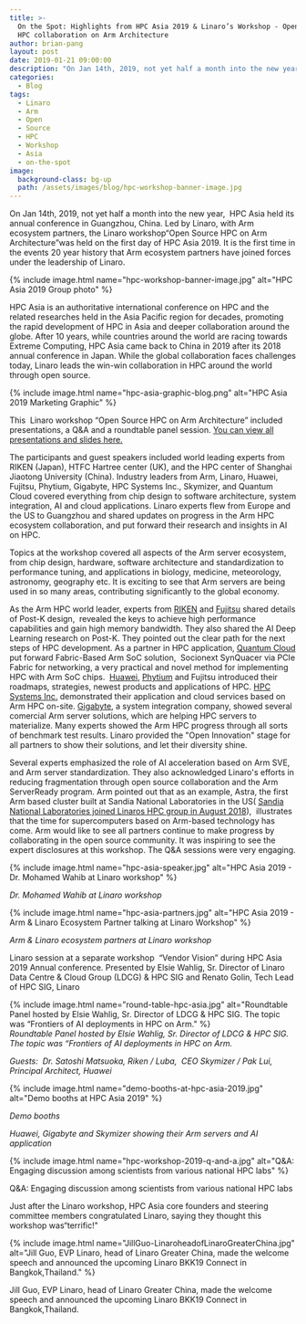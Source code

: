 ```yaml
---
title: >-
  On the Spot: Highlights from HPC Asia 2019 & Linaro’s Workshop - Open Source
  HPC collaboration on Arm Architecture
author: brian-pang
layout: post
date: 2019-01-21 09:00:00
description: "On Jan 14th, 2019, not yet half a month into the new year, \_HPC Asia held its annual conference in Guangzhou, China. Led by Linaro, with Arm ecosystem partners, the Linaro workshop“Open Source HPC on Arm Architecture”was held on the first day of HPC Asia 2019. It is the first time in the events 20 year history that Arm ecosystem partners have joined forces under the leadership of Linaro."
categories:
  - Blog
tags:
  - Linaro
  - Arm
  - Open
  - Source
  - HPC
  - Workshop
  - Asia
  - on-the-spot
image:
  background-class: bg-up
  path: /assets/images/blog/hpc-workshop-banner-image.jpg
---
```


On Jan 14th, 2019, not yet half a month into the new year,  HPC Asia held its annual conference in Guangzhou, China. Led by Linaro, with Arm ecosystem partners, the Linaro workshop“Open Source HPC on Arm Architecture”was held on the first day of HPC Asia 2019. It is the first time in the events 20 year history that Arm ecosystem partners have joined forces under the leadership of Linaro.

{% include image.html name="hpc-workshop-banner-image.jpg" alt="HPC Asia 2019 Group photo" %}

HPC Asia is an authoritative international conference on HPC and the related researches held in the Asia Pacific region for decades, promoting the rapid development of HPC in Asia and deeper collaboration around the globe. After 10 years, while countries around the world are racing towards Extreme Computing, HPC Asia came back to China in 2019 after its 2018 annual conference in Japan. While the global collaboration faces challenges today, Linaro leads the win-win collaboration in HPC around the world through open source.

{% include image.html name="hpc-asia-graphic-blog.png" alt="HPC Asia 2019 Marketing Graphic" %}

This  Linaro workshop “Open Source HPC on Arm Architecture” included presentations, a Q&A and a roundtable panel session. [You can view all presentations and slides here.](https://www.linaro.org/events/workshop/arm-hpc-asia-2019/resources/)

The participants and guest speakers included world leading experts from RIKEN (Japan), HTFC Hartree center (UK), and the HPC center of Shanghai Jiaotong University (China). Industry leaders from Arm, Linaro, Huawei, Fujitsu, Phytium, Gigabyte, HPC Systems Inc., Skymizer, and Quantum Cloud covered everything from chip design to software architecture, system integration, AI and cloud applications. Linaro experts flew from Europe and the US to Guangzhou and shared updates on progress in the Arm HPC ecosystem collaboration, and put forward their research and insights in AI on HPC.

Topics at the workshop covered all aspects of the Arm server ecosystem, from chip design, hardware, software architecture and standardization to performance tuning, and applications in biology, medicine, meteorology, astronomy, geography etc. It is exciting to see that Arm servers are being used in so many areas, contributing significantly to the global economy.

As the Arm HPC world leader, experts from [RIKEN](https://www.linaro.org/events/workshop/arm-hpc-asia-2019/system-software-for-armv8-with-sve/) and [Fujitsu](https://www.linaro.org/events/workshop/arm-hpc-asia-2019/the-first-sve-enabled-arm-processor-a64fx-and-building-up-arm-hpc-ecosystem/) shared details of Post-K design,  revealed the keys to achieve high performance capabilities and gain high memory bandwidth. They also shared the AI Deep Learning research on Post-K. They pointed out the clear path for the next steps of HPC development. As a partner in HPC application, [Quantum Cloud](https://www.linaro.org/events/workshop/arm-hpc-asia-2019/scale-out-ai-training-on-massive-core-system/) put forward Fabric-Based Arm SoC solution,  Socionext SynQuacer via PCIe Fabric for networking, a very practical and novel method for implementing HPC with Arm SoC chips.  [Huawei](https://www.linaro.org/events/workshop/arm-hpc-asia-2019/transforming-hpc-with-huawei-arm-hpc-solution/), [Phytium](https://www.linaro.org/events/workshop/arm-hpc-asia-2019/the-new-generation-of-phytiums-64cores-processor-and-ecosystem/) and Fujitsu introduced their roadmaps, strategies, newest products and applications of HPC. [HPC Systems Inc.](https://www.linaro.org/events/workshop/arm-hpc-asia-2019/science-cloud-services-for-computational-chemistry-with-arm-hpc/) demonstrated their application and cloud services based on Arm HPC on-site. [Gigabyte](https://www.linaro.org/events/workshop/arm-hpc-asia-2019/gigabyte-position-in-arm-server-market-leading-pioneer/), a system integration company, showed several comercial Arm server solutions, which are helping HPC servers to materialize. Many experts showed the Arm HPC progress through all sorts of benchmark test results. Linaro provided the "Open Innovation" stage for all partners to show their solutions, and let their diversity shine.

Several experts emphasized the role of AI acceleration based on Arm SVE, and Arm server standardization. They also acknowledged Linaro's efforts in reducing fragmentation through open source collaboration and the Arm ServerReady program. Arm pointed out that as an example, Astra, the first Arm based cluster built at Sandia National Laboratories in the US( [Sandia National Laboratories joined Linaros HPC group in August 2018](https://www.linaro.org/news/sandia-national-laboratories-joins-the-linaro-hpc-special-interest-group/)),  illustrates that the time for supercomputers based on Arm-based technology has come. Arm would like to see all partners continue to make progress by collaborating in the open source community. It was inspiring to see the expert disclosures at this workshop. The Q&A sessions were very engaging.

{% include image.html name="hpc-asia-speaker.jpg" alt="HPC Asia 2019 - Dr. Mohamed Wahib at Linaro workshop" %}

*Dr. Mohamed Wahib at Linaro workshop*

{% include image.html name="hpc-asia-partners.jpg" alt="HPC Asia 2019 - Arm &amp; Linaro Ecosystem Partner talking at Linaro Workshop" %}

*Arm & Linaro ecosystem partners at Linaro workshop*

Linaro session at a separate workshop  “Vendor Vision”  during HPC Asia 2019 Annual conference. Presented by Elsie Wahlig, Sr. Director of Linaro Data Centre & Cloud Group (LDCG) & HPC SIG and Renato Golin, Tech Lead of HPC SIG, Linaro

{% include image.html name="round-table-hpc-asia.jpg" alt="Roundtable Panel hosted by Elsie Wahlig, Sr. Director of LDCG &amp; HPC SIG. The topic was “Frontiers of AI deployments in HPC on Arm." %}  <br>*Roundtable Panel hosted by Elsie Wahlig, Sr. Director of LDCG & HPC SIG. The topic was “Frontiers of AI deployments in HPC on Arm.*

*Guests:  Dr. Satoshi Matsuoka, Riken / Luba,  CEO Skymizer / Pak Lui, Principal Architect, Huawei*

{% include image.html name="demo-booths-at-hpc-asia-2019.jpg" alt="Demo booths at HPC Asia 2019" %}

*Demo booths*

*Huawei, Gigabyte and Skymizer showing their Arm servers and AI application*

{% include image.html name="hpc-workshop-2019-q-and-a.jpg" alt="Q&amp;A: Engaging discussion among scientists from various national HPC labs" %}

Q&A: Engaging discussion among scientists from various national HPC labs

Just after the Linaro workshop, HPC Asia core founders and steering committee members congratulated Linaro, saying they thought this workshop was“terrific!"

{% include image.html name="JillGuo-LinaroheadofLinaroGreaterChina.jpg" alt="Jill Guo, EVP Linaro, head of Linaro Greater China, made the welcome speech and announced the upcoming Linaro BKK19 Connect in Bangkok,Thailand." %}

Jill Guo, EVP Linaro, head of Linaro Greater China, made the welcome speech and announced the upcoming Linaro BKK19 Connect in Bangkok,Thailand.
